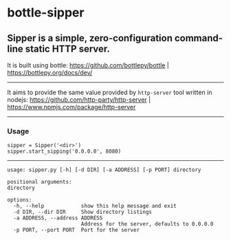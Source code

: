 # bottle-sipper

## Sipper is a simple, zero-configuration command-line static HTTP server. 

It is built using bottle: 
https://github.com/bottlepy/bottle | https://bottlepy.org/docs/dev/


---


It aims to provide the same value provided by `http-server` tool written in nodejs:
https://github.com/http-party/http-server | https://www.npmjs.com/package/http-server

---

### Usage
  
    sipper = Sipper('<dir>')
    sipper.start_sipping('0.0.0.0', 8080)

--- 
    
    
    usage: sipper.py [-h] [-d DIR] [-a ADDRESS] [-p PORT] directory

    positional arguments:
    directory

    options:
      -h, --help            show this help message and exit
      -d DIR, --dir DIR     Show directory listings
      -a ADDRESS, --address ADDRESS
                            Address for the server, defaults to 0.0.0.0
      -p PORT, --port PORT  Port for the server

